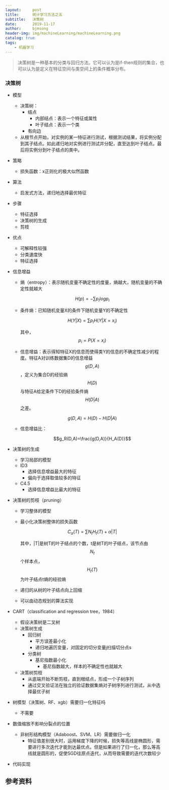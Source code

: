 ```yaml
---
layout:     post
title:      统计学习方法之五
subtitle:   决策树
date:       2019-11-17
author:     bjmsong
header-img: img/machineLearning/machineLearning.png
catalog: true
tags:
    - 机器学习
---
```

>决策树是一种基本的分类与回归方法。它可以认为是if-then规则的集合，也可以认为是定义在特征空间与类空间上的条件概率分布。



### 决策树

- 模型

  - 决策树：
    - 结点
      - 内部结点：表示一个特征或属性
      - 叶子结点：表示一个类
    - 有向边
  - 从根节点开始，对实例的某一特征进行测试，根据测试结果，将实例分配到其子结点。如此递归地对实例进行测试并分配，直至达到叶子结点。最后将实例分到叶子结点的类中。

- 策略

  - 损失函数：x正则化的极大似然函数

- 算法

  - 启发式方法，递归地选择最优特征

- 步骤

  - 特征选择
  - 决策树的生成
  - 剪枝

- 优点

  - 可解释性较强
  - 分类速度快
  - 特征选择

- 信息增益

  - 熵（entropy）：表示随机变量不确定性的度量，熵越大，随机变量的不确定性就越大

    $$H(p) = -\sum{p_i}logp_i$$

  - 条件熵：已知随机变量X的条件下随机变量Y的不确定性

    $$H(Y|X) = \sum{p_iH(Y|X=x_i)}$$

    其中，$$p_i=P(X=x_i)$$

  - 信息增益：表示得知特征X的信息而使得类Y的信息的不确定性减少的程度。特征A对训练数据集D的信息增益$$g(D,A)$$，定义为集合D的经验熵$$H(D)$$与特征A给定条件下D的经验条件熵$$H(D|A)$$之差。

    $$g(D,A)=H(D)-H(D|A)$$

  - 信息增益比：

    $$g_R(D,A)=\frac{g(D,A)}{H_A(D)}$$

- 决策树的生成

  - 学习局部的模型
  - ID3
    - 选择信息增益最大的特征
    - 偏向于选择取值较多的特征
  - C4.5
    - 选择信息增益比最大的特征

- 决策树的剪枝（pruning）

  - 学习整体的模型

  - 最小化决策树整体的损失函数

    $$C_{\alpha}(T) = \sum{N_tH_t(T)}+\alpha|T|$$

    其中，|T|是树T的叶子结点的个数，t是树T的叶子结点，该节点由$$N_t$$个样本点，$$H_t(T)$$为叶子结点t熵的经验熵

  - 递归的从树的叶子结点向上回缩

  - 可以由动态规划的算法实现

- CART（classification and regression tree，1984）

  - 假设决策树是二叉树
  - 决策树生成
    - 回归树
      - 平方误差最小化
      - 递归地遍历变量，对固定的切分变量j扫描切分点s
    - 分类树
      - 基尼指数最小化
        - 基尼指数越大，样本的不确定性也就越大
  - 决策树剪枝
    - 从底端开始不断剪枝，直到根结点，形成一个子树序列
    - 通过交叉验证法在独立的验证数据集熵对子树序列进行测试，从中选择最优子树

- 树模型（决策树、RF、xgb）需要归一化特征吗

  - 不需要
- 数值缩放不影响分裂点的位置
  - 非树形结构模型（Adaboost、SVM、LR）需要做归一化
    - 特征值差别很大时，运用梯度下降的时候，损失等高线是椭圆形，需要进行多次迭代才能到达最优点。但是如果进行了归一化，那么等高线就是圆形的，促使SGD往原点迭代，从而导致需要的迭代次数较少
  
- 代码实现

  

   





## 参考资料
